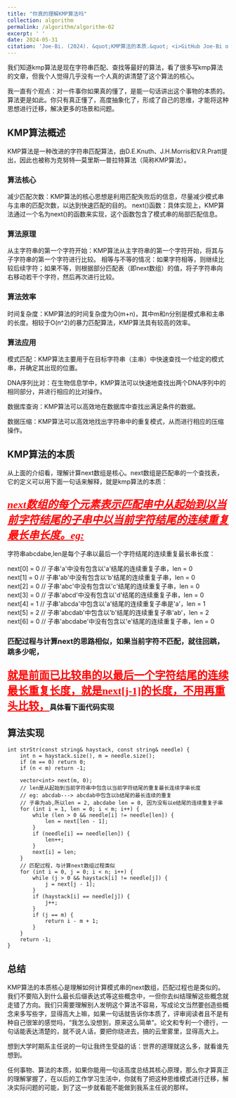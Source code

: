 ```yaml
---
title: "你真的理解KMP算法吗"
collection: algorithm
permalink: /algorithm/algorithm-02
excerpt: ' '
date: 2024-05-31
citation: 'Joe-Bi. (2024). &quot;KMP算法的本质.&quot; <i>GitHub Joe-Bi of Bugs</i>'
---
```




我们知道kmp算法是现在字符串匹配、查找等最好的算法，看了很多写kmp算法的文章，但我个人觉得几乎没有一个人真的讲清楚了这个算法的核心。

我一直有个观点：对一件事你如果真的懂了，是能一句话讲出这个事物的本质的。算法更是如此。你只有真正懂了，高度抽象化了，形成了自己的思维，才能将这种思想进行迁移，解决更多的场景和问题。


## KMP算法概述

KMP算法是一种改进的字符串匹配算法，由D.E.Knuth、J.H.Morris和V.R.Pratt提出，因此也被称为克努特—莫里斯—普拉特算法（简称KMP算法）。

### 算法核心
减少匹配次数：KMP算法的核心思想是利用匹配失败后的信息，尽量减少模式串与主串的匹配次数，以达到快速匹配的目的。
next()函数：具体实现上，KMP算法通过一个名为next()的函数来实现，这个函数包含了模式串的局部匹配信息。

### 算法原理
从主字符串的第一个字符开始：KMP算法从主字符串的第一个字符开始，将其与子字符串的第一个字符进行比较。
相等与不等的情况：如果字符相等，则继续比较后续字符；如果不等，则根据部分匹配表（即next数组）的值，将子字符串向右移动若干个字符，然后再次进行比较。

### 算法效率
时间复杂度：KMP算法的时间复杂度为O(m+n)，其中m和n分别是模式串和主串的长度。相较于O(n^2)的暴力匹配算法，KMP算法具有较高的效率。

### 算法应用
模式匹配：KMP算法主要用于在目标字符串（主串）中快速查找一个给定的模式串，并确定其出现的位置。

DNA序列比对：在生物信息学中，KMP算法可以快速地查找出两个DNA序列中的相同部分，并进行相应的比对操作。

数据库查询：KMP算法可以高效地在数据库中查找出满足条件的数据。

数据压缩：KMP算法可以高效地找出字符串中的重复模式，从而进行相应的压缩操作。

## KMP算法的本质

从上面的介绍看，理解计算next数组是核心。next数组是匹配串的一个查找表，它的定义可以用下面一句话来解释，就是kmp算法的本质：

### <font face="黑体" color=red size=5><u>*next数组的每个元素表示匹配串中从起始到以当前字符结尾的子串中以当前字符结尾的连续重复最长串长度。eg:*</u></font>

字符串abcdabe,len是每个子串以最后一个字符结尾的连续重复最长串长度：

next[0] = 0 // 子串'a'中没有包含以'a'结尾的连续重复子串，len = 0  
next[1] = 0 // 子串'ab'中没有包含以'b'结尾的连续重复子串，len = 0  
next[2] = 0 // 子串'abc'中没有包含以'c'结尾的连续重复子串，len = 0  
next[3] = 0 // 子串'abcd'中没有包含以'd'结尾的连续重复子串，len = 0  
next[4] = 1 // 子串'abcda'中包含以'a'结尾的连续重复子串是'a'，len = 1  
next[5] = 2 // 子串'abcdab'中包含以'b'结尾的连续重复子串'ab'，len = 2  
next[6] = 0 // 子串'abcdabe'中没有包含以'e'结尾的连续重复子串，len = 0 

### 匹配过程与计算next的思路相似，如果当前字符不匹配，就往回跳，跳多少呢，
### <font face="黑体" color=red size=5><u>就是前面已比较串的以最后一个字符结尾的连续最长重复长度，就是next[j-1]的长度，不用再重头比较，</u></font>具体看下面代码实现

## 算法实现
```
int strStr(const string& haystack, const string& needle) {
	int n = haystack.size(), m = needle.size();
	if (m == 0) return 0;
	if (n < m) return -1;

	vector<int> next(m, 0);
	// len是从起始到当前字符串中包含以当前字符结尾的重复最长连续字串长度
	// eg: abcdab---> abcdab中包含以b结尾的最长连续的重复
    // 子串为ab,所以len = 2, abcdabe len = 0, 因为没有以e结尾的连续重复子串
	for (int i = 1, len = 0; i < m; i++) {
		while (len > 0 && needle[i] != needle[len]) {
			len = next[len - 1];
		}
		if (needle[i] == needle[len]) {
			len++;
		}
		next[i] = len;
	}
    // 匹配过程，与计算next数组过程类似
	for (int i = 0, j = 0; i < n; i++) {
		while (j > 0 && haystack[i] != needle[j]) {
			j = next[j - 1];
		}
		if (haystack[i] == needle[j]) {
			j++;
		}
		if (j == m) {
			return i - m + 1;
		}
	}
	return -1;
}
```

## 总结
KMP算法的本质核心是理解如何计算模式串的next数组，匹配过程也是类似的。我们不要陷入到什么最长后缀表达式等这些概念中，一但你去纠结理解这些概念就走错了方向。我们只需要理解别人发明这个算法不容易，写成论文当然要创造些概念来多写些字，显得高大上嘛，如果一句话就告诉你本质了，评审阅读者且不是有种自己很笨的感觉吗，“我怎么没想到，原来这么简单”。论文和专利一个德行，一句话能表达清楚的，就不说人话，要把你绕进去，搞的云里雾里，显得高大上。

想到大学时期系主任说的一句让我终生受益的话：世界的道理就这么多，就看谁先想到。

任何事物、算法的本质，如果你能用一句话高度总结其核心原理，那么你才算真正的理解掌握了，在以后的工作学习生活中，你就有了把这种思维模式进行迁移，解决实际问题的可能，到了这一步就看能不能做到我系主任说的那样。
